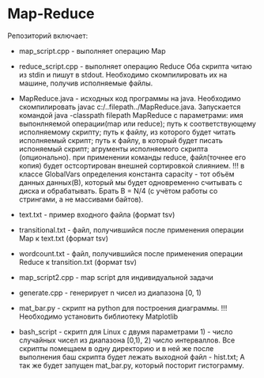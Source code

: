 # Map-Reduce

Репозиторий включает:
- map_script.cpp - выполняет операцию Map
- reduce_script.cpp - выполняет операцию Reduce
Оба скрипта читаю из stdin и пишут в stdout. Необходимо скомпилировать их на машине, получив исполняемые файлы.
- MapReduce.java - исходных код программы на java. Необходимо скомпилировать javac c:/..filepath../MapReduce.java. Запускается командой
  java -classpath filepath MapReduce с параметрами: имя выпонлняемой операции(map или reduce); путь к соответствующему исполняемому
  скрипту; путь к файлу, из которого будет читать исполняемый скрипт; путь к файлу, в который будет писать испоняемый скрипт; 
  агрументы исполняемого скрипта (опционально).
  при применении команды reduce, файл(точнее его копия) будет остсортирован внешней сортировкой слиянием.
  !!! в классе GlobalVars определения константа capacity - тот объём данных данных(В), который мы будет одновременно считывать с диска и       обрабатывать. Брать B = N/4 (с учётом работы со стрингами, а не массивами байтов).
- text.txt - пример входного файла (формат tsv)
- transitional.txt - файл, получившийся после применения операции Map к text.txt (формат tsv)
- wordcount.txt - файл, получившийся после применения операции Reduce к transition.txt (формат tsv)

- map_script2.cpp - map script для индивидуальной задачи
- generate.cpp - генерирует n чисел из диапазона [0, 1)
- mat_bar.py - скрипт на python для построения диаграммы. !!!Необходимо установить библиотеку Matplotlib
- bash_script - скритп для Linux с двумя параметрами 1) - число случайных чисел из диапазона [0,1), 2) число интерваллов. Все скрипты помещаем в одну директорию и в ней же после выполнения баш скрипта будет лежать выходной файл - hist.txt; А так же будет запущен mat_bar.py, который посторит гистограмму.

